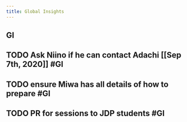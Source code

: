 ```yaml
---
title: Global Insights
---
```

## GI
## TODO Ask Niino if he can contact Adachi [[Sep 7th, 2020]] #GI
## TODO ensure Miwa has all details of how to prepare #GI
## TODO PR for sessions to JDP students #GI
